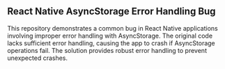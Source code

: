## React Native AsyncStorage Error Handling Bug

This repository demonstrates a common bug in React Native applications involving improper error handling with AsyncStorage. The original code lacks sufficient error handling, causing the app to crash if AsyncStorage operations fail.  The solution provides robust error handling to prevent unexpected crashes.